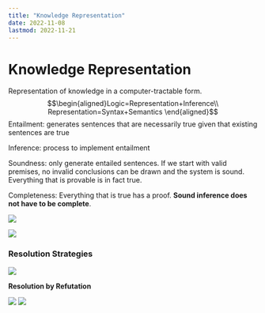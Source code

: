 ```yaml
---
title: "Knowledge Representation"
date: 2022-11-08
lastmod: 2022-11-21
---
```

# Knowledge Representation
Representation of knowledge in a computer-tractable form.
$$\begin{aligned}Logic=Representation+Inference\\ Representation=Syntax+Semantics \end{aligned}$$
Entailment: generates sentences that are necessarily true given that existing sentences are true

Inference: process to implement entailment

Soundness: only generate entailed sentences. If we start with valid premises, no invalid conclusions can be drawn and the system is sound. Everything that is provable is in fact true. 

Completeness: Everything that is true has a proof. __Sound inference does not have to be complete__.

![](https://i.imgur.com/2W1p0tF.png)

![](https://i.imgur.com/1NLoTi8.png)

### Resolution Strategies
![](https://i.imgur.com/jAOvdCc.png)

__Resolution by Refutation__

![](https://i.imgur.com/0gquUHg.png)
![](https://i.imgur.com/65qwq8t.png)
